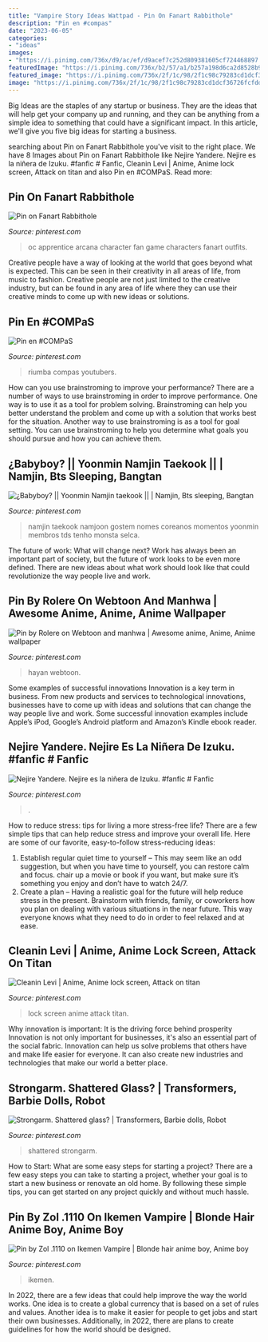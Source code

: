 ```yaml
---
title: "Vampire Story Ideas Wattpad - Pin On Fanart Rabbithole"
description: "Pin en #compas"
date: "2023-06-05"
categories:
- "ideas"
images:
- "https://i.pinimg.com/736x/d9/ac/ef/d9acef7c252d809381605cf724468897.jpg"
featuredImage: "https://i.pinimg.com/736x/b2/57/a1/b257a198d6ca2d8528b94589162404f7.jpg"
featured_image: "https://i.pinimg.com/736x/2f/1c/98/2f1c98c79283cd1dcf36726fcfdd76b3.jpg"
image: "https://i.pinimg.com/736x/2f/1c/98/2f1c98c79283cd1dcf36726fcfdd76b3.jpg"
---
```



Big Ideas are the staples of any startup or business. They are the ideas that will help get your company up and running, and they can be anything from a simple idea to something that could have a significant impact. In this article, we'll give you five big ideas for starting a business.

	

		
searching about Pin on Fanart Rabbithole you've visit to the right place. We have 8 Images about Pin on Fanart Rabbithole like Nejire Yandere. Nejire es la niñera de Izuku. #fanfic # Fanfic, Cleanin Levi | Anime, Anime lock screen, Attack on titan and also Pin en #COMPaS. Read more:
		
    
## Pin On Fanart Rabbithole

<img loading=lazy src="https://i.pinimg.com/736x/b2/57/a1/b257a198d6ca2d8528b94589162404f7.jpg" onerror="this.onerror=null;this.src='https://tse2.mm.bing.net/th?id=OIP.FXWiVydqvXYIZ-VXkqhCEwHaL8&amp;pid=15.1';" alt="Pin on Fanart Rabbithole">

_Source: pinterest.com_

>oc apprentice arcana character fan game characters fanart outfits. 

	

Creative people have a way of looking at the world that goes beyond what is expected. This can be seen in their creativity in all areas of life, from music to fashion. Creative people are not just limited to the creative industry, but can be found in any area of life where they can use their creative minds to come up with new ideas or solutions.

    
## Pin En #COMPaS

<img loading=lazy src="https://i.pinimg.com/736x/2f/1c/98/2f1c98c79283cd1dcf36726fcfdd76b3.jpg" onerror="this.onerror=null;this.src='https://tse4.mm.bing.net/th?id=OIP.NzUuiT6wCVz75gdrEeCthgHaLp&amp;pid=15.1';" alt="Pin en #COMPaS">

_Source: pinterest.com_

>riumba compas youtubers. 

	

How can you use brainstroming to improve your performance?
There are a number of ways to use brainstroming in order to improve performance. One way is to use it as a tool for problem solving. Brainstroming can help you better understand the problem and come up with a solution that works best for the situation. Another way to use brainstroming is as a tool for goal setting. You can use brainstroming to help you determine what goals you should pursue and how you can achieve them.

    
## ¿Babyboy? || Yoonmin Namjin Taekook || | Namjin, Bts Sleeping, Bangtan

<img loading=lazy src="https://i.pinimg.com/736x/c1/a7/81/c1a78133454720c8e53764571cb46e9d.jpg" onerror="this.onerror=null;this.src='https://tse3.mm.bing.net/th?id=OIP.Rci7m-laDTd24F-Nlz_VVAHaJ3&amp;pid=15.1';" alt="¿Babyboy? || Yoonmin Namjin taekook || | Namjin, Bts sleeping, Bangtan">

_Source: pinterest.com_

>namjin taekook namjoon gostem nomes coreanos momentos yoonmin membros tds tenho monsta selca. 

	

The future of work: What will change next?
Work has always been an important part of society, but the future of work looks to be even more defined. There are new ideas about what work should look like that could revolutionize the way people live and work.

    
## Pin By Rolere On Webtoon And Manhwa | Awesome Anime, Anime, Anime Wallpaper

<img loading=lazy src="https://i.pinimg.com/736x/4b/93/11/4b93115744b6522640871e87ed00cc84.jpg" onerror="this.onerror=null;this.src='https://tse3.mm.bing.net/th?id=OIP.5blpLWtfqIyH448gPr1qbAHaIX&amp;pid=15.1';" alt="Pin by Rolere on Webtoon and manhwa | Awesome anime, Anime, Anime wallpaper">

_Source: pinterest.com_

>hayan webtoon. 

	

Some examples of successful innovations
Innovation is a key term in business. From new products and services to technological innovations, businesses have to come up with ideas and solutions that can change the way people live and work. Some successful innovation examples include Apple’s iPod, Google’s Android platform and Amazon’s Kindle ebook reader.

    
## Nejire Yandere. Nejire Es La Niñera De Izuku. #fanfic # Fanfic

<img loading=lazy src="https://i.pinimg.com/736x/5f/11/aa/5f11aaaf79bdae11b30c00604c3ff15e.jpg" onerror="this.onerror=null;this.src='https://tse2.mm.bing.net/th?id=OIP.7QvPP5tdDi7Te_OdrpTRfAHaJ3&amp;pid=15.1';" alt="Nejire Yandere. Nejire es la niñera de Izuku. #fanfic # Fanfic">

_Source: pinterest.com_

>. 

	

How to reduce stress: tips for living a more stress-free life?
There are a few simple tips that can help reduce stress and improve your overall life. Here are some of our favorite, easy-to-follow stress-reducing ideas: 
1. Establish regular quiet time to yourself – This may seem like an odd suggestion, but when you have time to yourself, you can restore calm and focus. chair up a movie or book if you want, but make sure it’s something you enjoy and don’t have to watch 24/7. 
2. Create a plan – Having a realistic goal for the future will help reduce stress in the present. Brainstorm with friends, family, or coworkers how you plan on dealing with various situations in the near future. This way everyone knows what they need to do in order to feel relaxed and at ease. 

    
## Cleanin Levi | Anime, Anime Lock Screen, Attack On Titan

<img loading=lazy src="https://i.pinimg.com/736x/e1/69/72/e1697212621e73f64cd9cd90caab4249--levi-anime-anime-lock-screen.jpg" onerror="this.onerror=null;this.src='https://tse4.mm.bing.net/th?id=OIP.L6Y371SWs5WG6FDA8Yo8UAHaNJ&amp;pid=15.1';" alt="Cleanin Levi | Anime, Anime lock screen, Attack on titan">

_Source: pinterest.com_

>lock screen anime attack titan. 

	

Why innovation is important: It is the driving force behind prosperity
Innovation is not only important for businesses, it's also an essential part of the social fabric. Innovation can help us solve problems that others have and make life easier for everyone. It can also create new industries and technologies that make our world a better place.

    
## Strongarm. Shattered Glass? | Transformers, Barbie Dolls, Robot

<img loading=lazy src="https://i.pinimg.com/736x/d9/ac/ef/d9acef7c252d809381605cf724468897.jpg" onerror="this.onerror=null;this.src='https://tse3.mm.bing.net/th?id=OIP.TZVokQE3_dxUaJ0rCbzabwHaFO&amp;pid=15.1';" alt="Strongarm. Shattered glass? | Transformers, Barbie dolls, Robot">

_Source: pinterest.com_

>shattered strongarm. 

	

How to Start: What are some easy steps for starting a project?
There are a few easy steps you can take to starting a project, whether your goal is to start a new business or renovate an old home. By following these simple tips, you can get started on any project quickly and without much hassle.

    
## Pin By Zol .1110 On Ikemen Vampire | Blonde Hair Anime Boy, Anime Boy

<img loading=lazy src="https://i.pinimg.com/736x/8d/1b/48/8d1b48a93065e247a4936749707a666a.jpg" onerror="this.onerror=null;this.src='https://tse2.mm.bing.net/th?id=OIP.7QyysS4cfT9BRLnnwVPZMAHaO0&amp;pid=15.1';" alt="Pin by Zol .1110 on Ikemen Vampire | Blonde hair anime boy, Anime boy">

_Source: pinterest.com_

>ikemen. 

	

In 2022, there are a few ideas that could help improve the way the world works. One idea is to create a global currency that is based on a set of rules and values. Another idea is to make it easier for people to get jobs and start their own businesses. Additionally, in 2022, there are plans to create guidelines for how the world should be designed.

